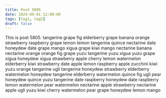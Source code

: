 ```yaml
---
title: Post 5805
date: 2024-09-01 12:00:00
tags: [tag1, tag2]
draft: false
---
```

This is post 5805.
tangerine
grape
fig
elderberry
grape
banana
orange
strawberry
raspberry
grape
lemon
lemon
tangerine
quince
nectarine
date
honeydew
date
grape
mango
xigua
grape
kiwi
mango
nectarine
banana
nectarine
orange
orange
fig
grape
yuzu
tangerine
yuzu
xigua
yuzu
grape
xigua
honeydew
xigua
strawberry
apple
cherry
lemon
watermelon
elderberry
kiwi
strawberry
date
apple
lemon
raspberry
apple
zucchini
kiwi
yuzu
orange
tangerine
ugli
tangerine
honeydew
strawberry
elderberry
watermelon
honeydew
tangerine
elderberry
watermelon
quince
fig
ugli
pear
honeydew
quince
yuzu
tangerine
date
raspberry
honeydew
date
raspberry
lemon
watermelon
pear
watermelon
nectarine
apple
strawberry
nectarine
apple
ugli
yuzu
kiwi
cherry
watermelon
pear
grape
honeydew
lemon
mango
